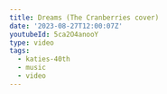 ```yaml
---
title: Dreams (The Cranberries cover)
date: '2023-08-27T12:00:07Z'
youtubeId: 5ca2O4anooY
type: video
tags:
  - katies-40th
  - music
  - video
---
```


